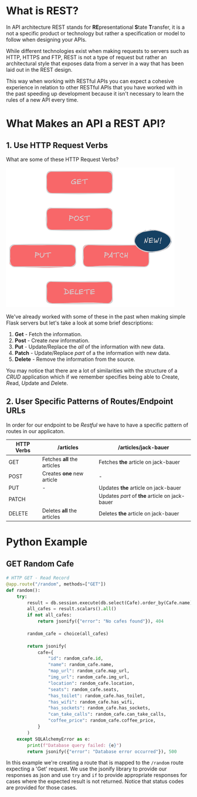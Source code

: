 # What is REST?

In API architecture REST stands for **RE**presentational **S**tate **T**ransfer, it is a not a specific product or technology but rather a specification or model to follow when designing your APIs.

While different technologies exist when making requests to servers such as HTTP, HTTPS and FTP, REST is not a type of request but rather an architectural style that exposes data from a server in a way that has been laid out in the REST design.

This way when working with RESTful APIs you can expect a cohesive experience in relation to other RESTful APIs that you have worked with in the past speeding up development because it isn't necessary to learn the rules of a new API every time.
# What Makes an API a REST API?
## 1. Use HTTP Request Verbs

What are some of these HTTP Request Verbs?

![](Pictures/RESTful%20APIs%20-%20Request%20Verbs.png)

We've already worked with some of these in the past when making simple Flask servers but let's take a look at some brief descriptions:

1. **Get** - Fetch the information.
2. **Post** - Create *new* information.
3. **Put** - Update/Replace the *all* of the information with new data.
4. **Patch** - Update/Replace *part* of a the information with new data.
5. **Delete** - Remove the information from the source.

You may notice that there are a lot of similarities with the structure of a *CRUD* application which if we remember specifies being able to *C*reate, *R*ead, *U*pdate and *D*elete.
## 2. User Specific Patterns of Routes/Endpoint URLs

In order for our endpoint to be *Restful* we have to have a specific pattern of routes in our applicaton.

| HTTP Verbs | /articles                    | /articles/jack-bauer                            |
| ---------- | ---------------------------- | ----------------------------------------------- |
| GET        | Fetches **all** the articles | Fetches **the** article on jack-bauer           |
| POST       | Creates **one** new article  | -                                               |
| PUT        | -                            | Updates **the** article on jack-bauer           |
| PATCH      |                              | Updates *part* of **the** article on jack-bauer |
| DELETE     | Deletes **all** the articles | Deletes **the** article on jack-bauer           |
# Python Example

## GET Random Cafe

```python
# HTTP GET - Read Record
@app.route("/random", methods=["GET"])
def random():
    try:
        result = db.session.execute(db.select(Cafe).order_by(Cafe.name))
        all_cafes = result.scalars().all()
        if not all_cafes:
            return jsonify({"error": "No cafes found"}), 404

        random_cafe = choice(all_cafes)

        return jsonify(
            cafe={
                "id": random_cafe.id,
                "name": random_cafe.name,
                "map_url": random_cafe.map_url,
                "img_url": random_cafe.img_url,
                "location": random_cafe.location,
                "seats": random_cafe.seats,
                "has_toilet": random_cafe.has_toilet,
                "has_wifi": random_cafe.has_wifi,
                "has_sockets": random_cafe.has_sockets,
                "can_take_calls": random_cafe.can_take_calls,
                "coffee_price": random_cafe.coffee_price,
            }
        )
    except SQLAlchemyError as e:
        print(f"Database query failed: {e}")
        return jsonify({"error": "Database error occurred"}), 500
```

In this example we're creating a route that is mapped to the `/random` route expecting a 'Get' request. We use the jsonify library to provide our responses as json and use `try` and `if` to provide appropriate responses for cases where the expected result is not returned. Notice that status codes are provided for those cases.